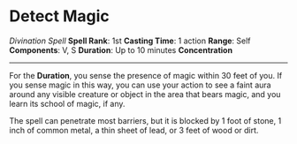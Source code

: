 # Detect Magic
*Divination Spell*
**Spell Rank**: 1st
**Casting Time**: 1 action
**Range**: Self
**Components**: V, S 
**Duration**: Up to 10 minutes
**Concentration**

---

For the **Duration**, you sense the presence of magic within 30 feet of you. If you sense magic in this way, you can use your action to see a faint aura around any visible creature or object in the area that bears magic, and you learn its school of magic, if any.

The spell can penetrate most barriers, but it is blocked by 1 foot of stone, 1 inch of common metal, a thin sheet of lead, or 3 feet of wood or dirt.